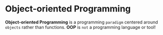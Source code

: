 # Object-oriented Programming
**Object-oriented Programming** is a programming `paradigm` centered around `objects` rather than functions. **OOP** is `not` a programming language or tool!



































